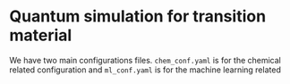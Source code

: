 # Quantum simulation for transition material

We have two main configurations files. `chem_conf.yaml` is for the chemical related configuration and `ml_conf.yaml` is for the machine learning related